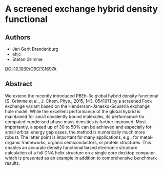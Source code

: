 # A screened exchange hybrid density functional

## Authors

- Jan Gerit Brandenburg
- ehjc
- Stefan Grimme

[DOI:10.1039/C6CP01697A](https://doi.org/10.1039/C6CP01697A)

## Abstract

We extend the recently introduced PBEh-3c global hybrid density functional [S. Grimme et al., J. Chem. Phys., 2015, 143, 054107] by a screened Fock exchange variant based on the Henderson-Janesko-Scuseria exchange hole model.
While the excellent performance of the global hybrid is maintained for small covalently bound molecules, its performance for computed condensed phase mass densities is further improved.
Most importantly, a speed up of 30 to 50% can be achieved and especially for small orbital energy gap cases, the method is numerically much more robust.
The latter point is important for many applications, e.g., for metal-organic frameworks, organic semiconductors, or protein structures. This enables an accurate density functional based electronic structure calculation of a full DNA helix structure on a single core desktop computer which is presented as an example in addition to comprehensive benchmark results.
